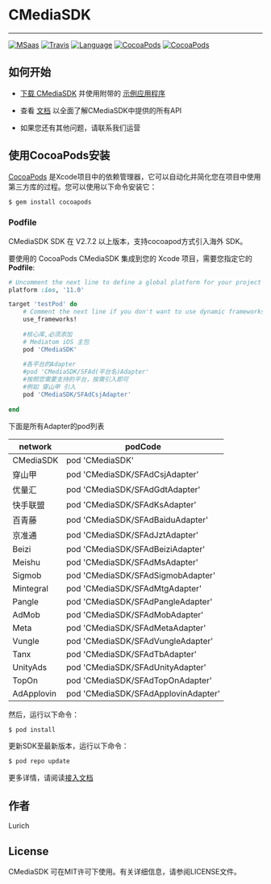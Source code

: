 # CMediaSDK
***
[![MSaas](https://img.shields.io/badge/MSaas-AD-red.svg)](https://github.com/nostaff/CMediaSDK.git)
[![Travis](https://img.shields.io/travis/nostaff/CMediaSDK/tree/master/Example/YQAdDemo.svg?style=flat)](https://github.com/nostaff/CMediaSDK.git)
[![Language](https://img.shields.io/badge/Language-Objective--C-FF7F24.svg?style=flat)](https://github.com/nostaff/CMediaSDK.git)
[![CocoaPods](https://img.shields.io/cocoapods/p/MSaas.svg)](https://github.com/nostaff/CMediaSDK.git)
[![CocoaPods](https://img.shields.io/cocoapods/v/MSaas.svg)](https://github.com/nostaff/CMediaSDK.git)

## 如何开始

+ [下载 CMediaSDK](https://github.com/nostaff/CMediaSDK) 并使用附带的 [示例应用程序](https://github.com/nostaff/CMediaSDK/tree/master/Example/ADDemo)

+ 查看 [文档](https://github.com/nostaff/CMediaSDK/blob/master/CMediaSDK/Document/iOS-SDK-对接文档.html) 以全面了解CMediaSDK中提供的所有API

+ 如果您还有其他问题，请联系我们运营


## 使用CocoaPods安装


[CocoaPods](https://cocoapods.org) 是Xcode项目中的依赖管理器，它可以自动化并简化您在项目中使用第三方库的过程。您可以使用以下命令安装它：

```ruby
$ gem install cocoapods
```

### Podfile

CMediaSDK SDK 在 V2.7.2 以上版本，支持cocoapod方式引入海外 SDK。<br>

要使用的 CocoaPods CMediaSDK 集成到您的 Xcode 项目，需要您指定它的 **Podfile**:<br>

```ruby
# Uncomment the next line to define a global platform for your project
platform :ios, '11.0'

target 'testPod' do
    # Comment the next line if you don't want to use dynamic frameworks
    use_frameworks!
    
    #核心库,必须添加
    # Mediatom iOS 主包
    pod 'CMediaSDK'
    
    #各平台的Adapter
    #pod 'CMediaSDK/SFAd(平台名)Adapter'
    #按照您需要支持的平台，按需引入即可
    #例如 穿山甲 引入
    pod 'CMediaSDK/SFAdCsjAdapter'
  
end
```

下面是所有Adapter的pod列表

|network|podCode|
|---|---|
|CMediaSDK|    pod 'CMediaSDK' |
|穿山甲|       pod 'CMediaSDK/SFAdCsjAdapter' |
|优量汇|       pod 'CMediaSDK/SFAdGdtAdapter' |
|快手联盟|     pod 'CMediaSDK/SFAdKsAdapter' |
|百青藤|       pod 'CMediaSDK/SFAdBaiduAdapter' |
|京准通|       pod 'CMediaSDK/SFAdJztAdapter' |
|Beizi|       pod 'CMediaSDK/SFAdBeiziAdapter' |
|Meishu|      pod 'CMediaSDK/SFAdMsAdapter' |
|Sigmob|      pod 'CMediaSDK/SFAdSigmobAdapter' |
|Mintegral|   pod 'CMediaSDK/SFAdMtgAdapter' |
|Pangle|      pod 'CMediaSDK/SFAdPangleAdapter' |
|AdMob|       pod 'CMediaSDK/SFAdMobAdapter' |
|Meta|        pod 'CMediaSDK/SFAdMetaAdapter' |
|Vungle|      pod 'CMediaSDK/SFAdVungleAdapter' |
|Tanx|        pod 'CMediaSDK/SFAdTbAdapter' |
|UnityAds|    pod 'CMediaSDK/SFAdUnityAdapter' |
|TopOn|       pod 'CMediaSDK/SFAdTopOnAdapter' |
|AdApplovin|  pod 'CMediaSDK/SFAdApplovinAdapter' |


然后，运行以下命令：

```ruby
$ pod install
```

更新SDK至最新版本，运行以下命令：

```ruby
$ pod repo update
```

更多详情，请阅读[接入文档](https://xiaofu666.github.io/static/html/iOS-SDK-对接文档.html)

## 作者

Lurich

## License

CMediaSDK 可在MIT许可下使用。有关详细信息，请参阅LICENSE文件。

